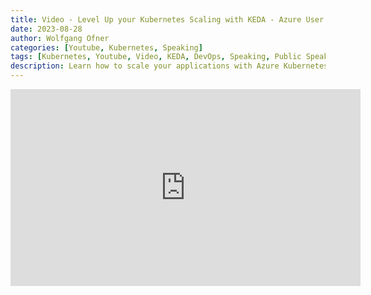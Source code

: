 ```yaml
---
title: Video - Level Up your Kubernetes Scaling with KEDA - Azure User Group Sweden
date: 2023-08-28
author: Wolfgang Ofner
categories: [Youtube, Kubernetes, Speaking]
tags: [Kubernetes, Youtube, Video, KEDA, DevOps, Speaking, Public Speaking, Conference]
description: Learn how to scale your applications with Azure Kubernetes Service and KEDA. Also use KEDA to scale your Azure DevOps Agents running inside a Kubernetes cluster.
---
```


<iframe width="560" height="315" src="https://www.youtube.com/embed/FAtWULN8QgI?si=sCVDohvb_NTVZjIf" title="YouTube video player" frameborder="0" allow="accelerometer; autoplay; clipboard-write; encrypted-media; gyroscope; picture-in-picture; web-share" allowfullscreen></iframe>